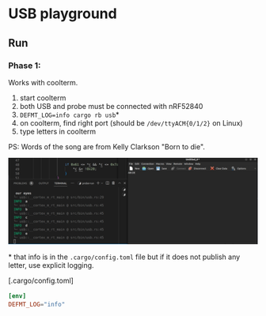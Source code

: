 # USB playground

## Run

### Phase 1:

Works with coolterm.

1. start coolterm
2. both USB and probe must be connected with nRF52840
3. `DEFMT_LOG=info cargo rb usb`*
4. on coolterm, find right port (should be `/dev/ttyACM{0/1/2}` on Linux)
5. type letters in coolterm

PS: Words of the song are from Kelly Clarkson "Born to die".

![](example.png)

\* that info is in the `.cargo/config.toml` file but if it does not publish any letter, use explicit logging.

[.cargo/config.toml]
```toml
[env]
DEFMT_LOG="info"
```